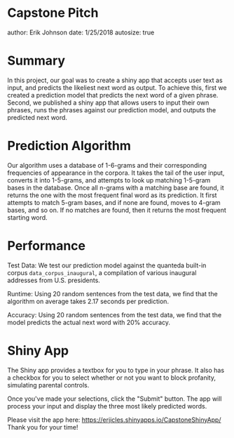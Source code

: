 Capstone Pitch
========================================================
author: Erik Johnson
date: 1/25/2018
autosize: true

Summary
========================================================
In this project, our goal was to create a shiny app that accepts user text as input, and predicts the likeliest next word as output. To achieve this, first we created a prediction model that predicts the next word of a given phrase. Second, we published a shiny app that allows users to input their own phrases, runs the phrases against our prediction model, and outputs the predicted next word.

Prediction Algorithm
========================================================

Our algorithm uses a database of 1-6-grams and their corresponding frequencies of appearance in the corpora. It takes the tail of the user input, converts it into 1-5-grams, and attempts to look up matching 1-5-gram bases in the database. Once all n-grams with a matching base are found, it returns the one with the most frequent final word as its prediction. It first attempts to match 5-gram bases, and if none are found, moves to 4-gram bases, and so on. If no matches are found, then it returns the most frequent starting word.

Performance
========================================================



Test Data: We test our prediction model against the quanteda built-in corpus `data_corpus_inaugural`, a compilation of various inaugural addresses from U.S. presidents.

Runtime: Using 20 random sentences from the test data, we find that the algorithm on average takes 2.17 seconds per prediction.

Accuracy: Using 20 random sentences from the test data, we find that the model predicts the actual next word with 20% accuracy.

Shiny App
========================================================

The Shiny app provides a textbox for you to type in your phrase. It also has a checkbox for you to select whether or not you want to block profanity, simulating parental controls. 

Once you've made your selections, click the "Submit" button. The app will process your input and display the three most likely predicted words.

Please visit the app here: https://erjicles.shinyapps.io/CapstoneShinyApp/
Thank you for your time!
